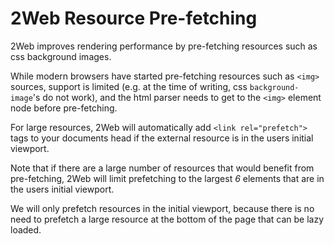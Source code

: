 # 2Web Resource Pre-fetching

2Web improves rendering performance by pre-fetching resources such as css
background images.

While modern browsers have started pre-fetching resources such as `<img>`
sources, support is limited
(e.g. at the time of writing, css `background-image`'s do not work), and the
html parser needs to get to the `<img>` element node before pre-fetching.

For large resources, 2Web will automatically add `<link rel="prefetch">` tags
to your documents head if the external resource is in the users initial
viewport.

Note that if there are a large number of resources that would benefit from
pre-fetching, 2Web will limit prefetching to the largest _6_ elements that are
in the users initial viewport.

We will only prefetch resources in the initial viewport, because there is no
need to prefetch a large resource at the bottom of the page that can be lazy
loaded.
